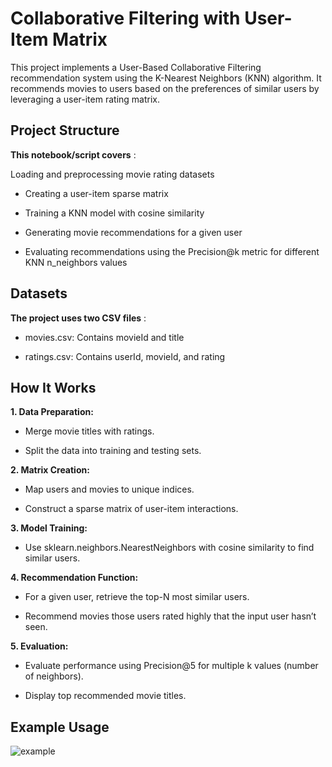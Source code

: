 #  Collaborative Filtering with User-Item Matrix


This project implements a User-Based Collaborative Filtering recommendation system using the K-Nearest Neighbors (KNN) algorithm. 
It recommends movies to users based on the preferences of similar users by leveraging a user-item rating matrix.

## Project Structure
**This notebook/script covers** : 

Loading and preprocessing movie rating datasets

 - Creating a user-item sparse matrix

 - Training a KNN model with cosine similarity

 - Generating movie recommendations for a given user

 - Evaluating recommendations using the Precision@k metric for different KNN n_neighbors values

##  Datasets
**The project uses two CSV files** :

 - movies.csv: Contains movieId and title

 - ratings.csv: Contains userId, movieId, and rating

## How It Works
 **1. Data Preparation:**

   - Merge movie titles with ratings.

   - Split the data into training and testing sets.

 **2. Matrix Creation:**

   - Map users and movies to unique indices.

   - Construct a sparse matrix of user-item interactions.

 **3. Model Training:**

   - Use sklearn.neighbors.NearestNeighbors with cosine similarity to find similar users.

 **4. Recommendation Function:**

   - For a given user, retrieve the top-N most similar users.

   - Recommend movies those users rated highly that the input user hasn’t seen.

 **5. Evaluation:**

   - Evaluate performance using Precision@5 for multiple k values (number of neighbors).

   - Display top recommended movie titles.

##  Example Usage
![example](https://github.com/user-attachments/assets/808eae7c-84cf-4360-8d32-742b73beaac3)
